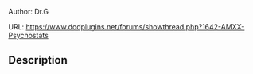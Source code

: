 Author: Dr.G

URL: https://www.dodplugins.net/forums/showthread.php?1642-AMXX-Psychostats

## Description

